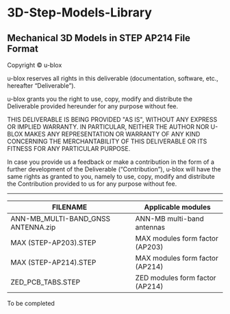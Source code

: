 # 3D-Step-Models-Library
Mechanical 3D Models in STEP AP214 File Format
--------------------------------------------------------------------------------

Copyright &copy; u-blox 

u-blox reserves all rights in this deliverable (documentation, software, etc., 
hereafter “Deliverable”). 

u-blox grants you the right to use, copy, modify and distribute the Deliverable
provided hereunder for any purpose without fee.  

THIS DELIVERABLE IS BEING PROVIDED "AS IS", WITHOUT ANY EXPRESS OR IMPLIED 
WARRANTY. IN PARTICULAR, NEITHER THE AUTHOR NOR U-BLOX MAKES ANY REPRESENTATION 
OR WARRANTY OF ANY KIND CONCERNING THE MERCHANTABILITY OF THIS DELIVERABLE 
OR ITS FITNESS FOR ANY PARTICULAR PURPOSE.

In case you provide us a feedback or make a contribution in the form of a 
further development of the Deliverable (“Contribution”), u-blox will have the 
same rights as granted to you, namely to use, copy, modify and distribute the 
Contribution provided to us for any purpose without fee.

-------------------------------------------------------------------------------

|FILENAME                           |Applicable modules 	   |
|-----------------------------------|--------------------------|
|ANN-MB_MULTI-BAND_GNSS ANTENNA.zip |ANN-MB multi-band antennas|
|MAX (STEP-AP203).STEP				|MAX modules form factor (AP203)|
|MAX (STEP-AP214).STEP				|MAX modules form factor (AP214)|
|ZED_PCB_TABS.STEP            |ZED modules form factor (AP214)|
To be completed
